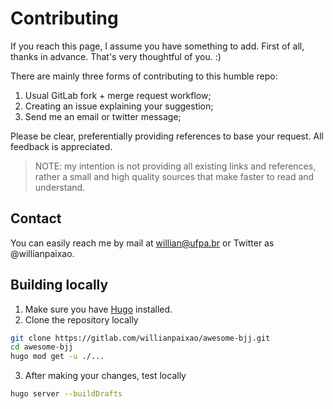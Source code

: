 # Contributing

If you reach this page, I assume you have something to add.
First of all, thanks in advance. That's very thoughtful of you. :)

There are mainly three forms of contributing to this humble repo:

1. Usual GitLab fork + merge request workflow;
2. Creating an issue explaining your suggestion;
3. Send me an email or twitter message;

Please be clear, preferentially providing references to base your request.
All feedback is appreciated.

> NOTE: my intention is not providing all existing links and references,
  rather a small and high quality sources that make faster to read and
  understand.

## Contact

You can easily reach me by mail at <willian@ufpa.br> or Twitter as @willianpaixao.

## Building locally

1. Make sure you have [Hugo](https://gohugo.io/) installed.
2. Clone the repository locally

```sh
git clone https://gitlab.com/willianpaixao/awesome-bjj.git
cd awesome-bjj
hugo mod get -u ./...
```

3. After making your changes, test locally

```sh
hugo server --buildDrafts
```
